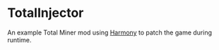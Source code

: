 # TotalInjector
An example Total Miner mod using [Harmony](https://github.com/pardeike/Harmony) to patch the game during runtime.
